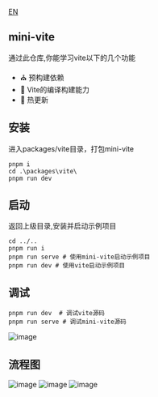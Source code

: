 [EN](README_EN.md)
## mini-vite
通过此仓库,你能学习vite以下的几个功能
- ⛪ 预构建依赖
- 🌈 Vite的编译构建能力
- 🌻 热更新

## 安装
进入packages/vite目录，打包mini-vite
```shell
pnpm i 
cd .\packages\vite\
pnpm run dev
```
## 启动
返回上级目录,安装并启动示例项目
````shell
cd ../..
pnpm run i
pnpm run serve # 使用mini-vite启动示例项目
pnpm run dev # 使用vite启动示例项目
````

## 调试
````shell
pnpm run dev  # 调试vite源码
pnpm run serve # 调试mini-vite源码
````
![image](https://github.com/lyk990/mini-vite/assets/83712416/15bb9617-0b2e-42c7-8dcd-ee9d8001c23c)

## 流程图
![image](https://github.com/lyk990/mini-vite/assets/83712416/247125f6-655e-42dd-88aa-96eeae564998)
![image](https://github.com/lyk990/mini-vite/assets/83712416/020331fc-1450-45aa-a2af-ebcf18411f59)
![image](https://github.com/lyk990/mini-vite/assets/83712416/150727cf-6f04-49f6-bd87-049c78c7b22f)
